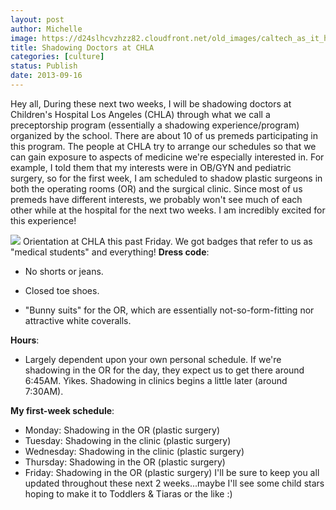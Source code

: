 ```yaml
---
layout: post
author: Michelle
image: https://d24slhcvzhzz82.cloudfront.net/old_images/caltech_as_it_happens/6a0105349b8251970b019aff44a17c970b.jpg
title: Shadowing Doctors at CHLA 
categories: [culture]
status: Publish
date: 2013-09-16
---
```


Hey all,
During these next two weeks, I will be shadowing doctors at Children's Hospital Los Angeles (CHLA) through what we call a preceptorship program (essentially a shadowing experience/program) organized by the school. There are about 10 of us premeds participating in this program. The people at CHLA try to arrange our schedules so that we can gain exposure to aspects of medicine we're especially interested in. For example, I told them that my interests were in OB/GYN and pediatric surgery, so for the first week, I am scheduled to shadow plastic surgeons in both the operating rooms (OR) and the surgical clinic. Since most of us premeds have different interests, we probably won't see much of each other while at the hospital for the next two weeks. I am incredibly excited for this experience!


![](https://d24slhcvzhzz82.cloudfront.net/old_images/caltech_as_it_happens/6a0105349b8251970b019aff44c19c970c.jpg)
Orientation at CHLA this past Friday. We got badges that refer to us as "medical students" and everything!
**Dress code**:
- No shorts or jeans.

- Closed toe shoes.

- "Bunny suits" for the OR, which are essentially not-so-form-fitting nor attractive white coveralls.

**Hours**:
- Largely dependent upon your own personal schedule. If we're shadowing in the OR for the day, they expect us to get there around 6:45AM. Yikes. Shadowing in clinics begins a little later (around 7:30AM).

**My first-week schedule**:
- Monday: Shadowing in the OR (plastic surgery)
- Tuesday: Shadowing in the clinic (plastic surgery)
- Wednesday: Shadowing in the clinic (plastic surgery)
- Thursday: Shadowing in the OR (plastic surgery)
- Friday: Shadowing in the OR (plastic surgery)
I'll be sure to keep you all updated throughout these next 2 weeks...maybe I'll see some child stars hoping to make it to Toddlers &amp; Tiaras or the like :)

